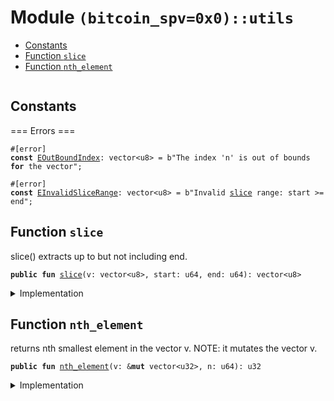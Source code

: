 <a name="(bitcoin_spv=0x0)_utils"></a>

# Module `(bitcoin_spv=0x0)::utils`

- [Constants](#@Constants_0)
- [Function `slice`](<#(bitcoin_spv=0x0)_utils_slice>)
- [Function `nth_element`](<#(bitcoin_spv=0x0)_utils_nth_element>)

<pre><code></code></pre>

<a name="@Constants_0"></a>

## Constants

<a name="(bitcoin_spv=0x0)_utils_EOutBoundIndex"></a>

=== Errors ===

<pre><code>#[error]
<b>const</b> <a href="../bitcoin_spv/utils.md#(bitcoin_spv=0x0)_utils_EOutBoundIndex">EOutBoundIndex</a>: vector&lt;u8&gt; = b"The index 'n' is out of bounds <b>for</b> the vector";
</code></pre>

<a name="(bitcoin_spv=0x0)_utils_EInvalidSliceRange"></a>

<pre><code>#[error]
<b>const</b> <a href="../bitcoin_spv/utils.md#(bitcoin_spv=0x0)_utils_EInvalidSliceRange">EInvalidSliceRange</a>: vector&lt;u8&gt; = b"Invalid <a href="../bitcoin_spv/utils.md#(bitcoin_spv=0x0)_utils_slice">slice</a> range: start &gt;= end";
</code></pre>

<a name="(bitcoin_spv=0x0)_utils_slice"></a>

## Function `slice`

slice() extracts up to but not including end.

<pre><code><b>public</b> <b>fun</b> <a href="../bitcoin_spv/utils.md#(bitcoin_spv=0x0)_utils_slice">slice</a>(v: vector&lt;u8&gt;, start: u64, end: u64): vector&lt;u8&gt;
</code></pre>

<details>
<summary>Implementation</summary>

<pre><code><b>public</b> <b>fun</b> <a href="../bitcoin_spv/utils.md#(bitcoin_spv=0x0)_utils_slice">slice</a>(v: vector&lt;u8&gt;, start: u64, end: u64): vector&lt;u8&gt; {
    <b>assert</b>!(start &lt; end, <a href="../bitcoin_spv/utils.md#(bitcoin_spv=0x0)_utils_EInvalidSliceRange">EInvalidSliceRange</a>);
    <b>assert</b>!(end &lt;= v.length(), <a href="../bitcoin_spv/utils.md#(bitcoin_spv=0x0)_utils_EOutBoundIndex">EOutBoundIndex</a>);
    <b>let</b> <b>mut</b> ans = vector[];
    <b>let</b> <b>mut</b> i = start;
    <b>while</b> (i &lt; end) {
        ans.push_back(v[i]);
        i = i + 1;
    };
    ans
}
</code></pre>

</details>

<a name="(bitcoin_spv=0x0)_utils_nth_element"></a>

## Function `nth_element`

returns nth smallest element in the vector v.
NOTE: it mutates the vector v.

<pre><code><b>public</b> <b>fun</b> <a href="../bitcoin_spv/utils.md#(bitcoin_spv=0x0)_utils_nth_element">nth_element</a>(v: &<b>mut</b> vector&lt;u32&gt;, n: u64): u32
</code></pre>

<details>
<summary>Implementation</summary>

<pre><code><b>public</b> <b>fun</b> <a href="../bitcoin_spv/utils.md#(bitcoin_spv=0x0)_utils_nth_element">nth_element</a>(v: &<b>mut</b> vector&lt;u32&gt;, n: u64): u32 {
    <b>let</b> <b>mut</b> i = 0;
    <b>let</b> len = v.length();
    <b>assert</b>!(n &lt; len, <a href="../bitcoin_spv/utils.md#(bitcoin_spv=0x0)_utils_EOutBoundIndex">EOutBoundIndex</a>);
    <b>while</b> (i &lt;= n) {
        <b>let</b> <b>mut</b> j = i + 1;
        <b>while</b> (j &lt; len) {
            <b>if</b> (v[i] &gt; v[j]) {
                v.swap(i, j);
            };
            j = j + 1;
        };
        i = i + 1;
    };
    v[n]
}
</code></pre>

</details>

